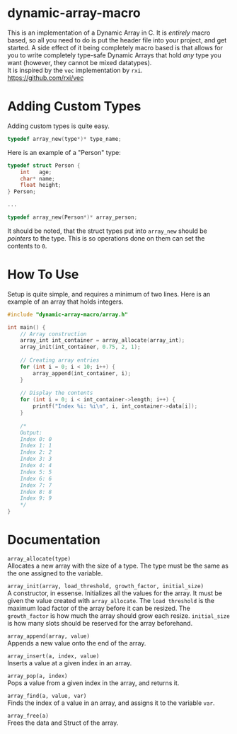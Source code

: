 # dynamic-array-macro
This is an implementation of a Dynamic Array in C. It is *entirely* macro based, so all you need to do is put the
header file into your project, and get started. A side effect of it being completely macro based is that allows for
you to write completely type-safe Dynamic Arrays that hold *any* type you want (however, they cannot be mixed datatypes).
</br>
It is inspired by the ``vec`` implementation by ``rxi``.
</br>
https://github.com/rxi/vec

# Adding Custom Types
Adding custom types is quite easy.
```c
typedef array_new(type*)* type_name;
```

Here is an example of a "Person" type:
```c
typedef struct Person {
    int   age;
    char* name;
    float height;
} Person;

...

typedef array_new(Person*)* array_person;
```

It should be noted, that the struct types put into ``array_new`` should be *pointers* to the type. This is so
operations done on them can set the contents to ``0``.

# How To Use
Setup is quite simple, and requires a minimum of two lines. Here is an example of an array that holds integers.
```c
#include "dynamic-array-macro/array.h"

int main() {
	// Array construction
    array_int int_container = array_allocate(array_int);
    array_init(int_container, 0.75, 2, 1);
    
    // Creating array entries
    for (int i = 0; i < 10; i++) {
    	array_append(int_container, i);
    }
    
    // Display the contents
    for (int i = 0; i < int_container->length; i++) {
        printf("Index %i: %i\n", i, int_container->data[i]);
	}
    
    /*
    Output:
	Index 0: 0
	Index 1: 1
	Index 2: 2
	Index 3: 3
	Index 4: 4
	Index 5: 5
	Index 6: 6
	Index 7: 7
	Index 8: 8
	Index 9: 9
   	*/
}
```

# Documentation
``array_allocate(type)``</br>
Allocates a new array with the size of a type. The type must be the same as the one assigned to the variable.</br>

``array_init(array, load_threshold, growth_factor, initial_size)``</br>
A constructor, in essense. Initializes all the values for the array. It must be given the value created with ``array_allocate``. The ``load threshold`` is the maximum load factor of the array before it can be resized. The ``growth_factor`` is how much the array should grow each resize. ``initial_size`` is how many slots should be reserved for the array beforehand.</br>

``array_append(array, value)``</br>
Appends a new value onto the end of the array.</br>

``array_insert(a, index, value)``</br>
Inserts a value at a given index in an array.</br>

``array_pop(a, index)``</br>
Pops a value from a given index in the array, and returns it.</br>

``array_find(a, value, var)``</br>
Finds the index of a value in an array, and assigns it to the variable ``var``.</br>

``array_free(a)``</br>
Frees the data and Struct of the array.

